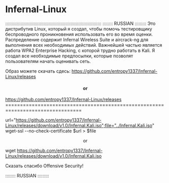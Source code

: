 # Infernal-Linux

:::::::::::::::::::::::::::::::::::::::::::::::::::::::::::::::::::::::::::
:::::::: RUSSIAN :::::::::
Это дистрибутив Linux, который я создал, чтобы помочь тестировщику беспроводного проникновения использовать его во время оценки. 
Распределение содержит Infernal Wireless Suite и aircrack-ng для выполнения всех необходимых действий. 
Важнейшей частью является работа WPA2 Enterprise Hacking, с которой трудно работать в Kali.
Я создал все необходимые предпосылки, которые позволят пользователям начать оценивать сеть.

Образ можете скачать сдесь: https://github.com/entropy1337/Infernal-Linux/releases
                                   	<h4 align=center>or</h4>
                            https://github.com/entropy1337/Infernal-Linux/releases<br>
          ================================================================================<br>

url="https://github.com/entropy1337/Infernal-Linux/releases/download/v1.0/Infernal.Kali.iso";file="../Infernal.Kali.iso"
wget-ssl --no-check-certificate $url > $file
    <p align=center>or</p>
wget https://github.com/entropy1337/Infernal-Linux/releases/download/v1.0/Infernal.Kali.iso

Сказать спасибо Offensive Security!

:::::::: RUSSIAN :::::::::
